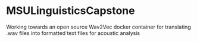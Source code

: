 # MSULinguisticsCapstone
Working towards an open source Wav2Vec docker container for translating .wav files into formatted text files for acoustic analysis
